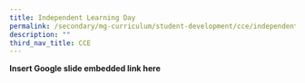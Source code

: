 ```yaml
---
title: Independent Learning Day
permalink: /secondary/mg-curriculum/student-development/cce/independent-learning-day/
description: ""
third_nav_title: CCE
---
```

**Insert Google slide embedded link here**
